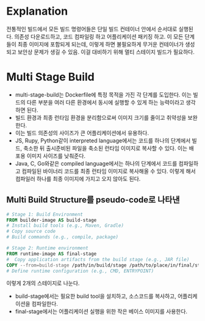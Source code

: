 # Explanation
전통적인 빌드에서 모든 빌드 명령어들은 단일 빌드 컨테이너 안에서 순서대로 실행된다. 의존성 다운로드하고, 코드 컴파일링 하고 어플리케이션 패키징 하고.
이 모든 단계들이 최종 이미지에 포함되게 되는데, 이렇게 하면 불필요하게 무거운 컨테이너가 생성되고 보안상 문제가 생길 수 있음. 이걸 대비하기 위해 멀티 스테이지 빌드가 필요하다.

# Multi Stage Build
- multi-stage-build는 Dockerfile에 특정 목적을 가진 각 단계를 도입한다. 이는 빌드의 다른 부분을 여러 다른 환경에서 동시에 실행할 수 있게 하는 능력이라고 생각하면 된다.
- 빌드 환경과 최종 런타임 환경을 분리함으로써 이미지 크기를 줄이고 취약성을 보완한다.
- 이는 빌드 의존성의 사이즈가 큰 어플리케이션에서 유용하다.
- JS, Rupy, Python같이 interpreted language에서는 코드를 하나의 단계에서 빌드, 축소한 뒤 출시준비된 파일을 축소된 런타임 이미지로 복사할 수 있다. 이는 배포용 이미지 사이즈를 낮춰준다.
- Java, C, Go와같은 compiled language에서는 하나의 단계에서 코드를 컴파일하고 컴파일된 바이너리 코드를 최종 런타임 이미지로 복사해올 수 있다. 이렇게 해서 컴파일러 하나를 최종 이미지에 가지고 오지 않아도 된다.
## Multi Build Structure를 pseudo-code로 나타낸
```dockerfile
# Stage 1: Build Environment
FROM builder-image AS build-stage 
# Install build tools (e.g., Maven, Gradle)
# Copy source code
# Build commands (e.g., compile, package)

# Stage 2: Runtime environment
FROM runtime-image AS final-stage  
#  Copy application artifacts from the build stage (e.g., JAR file)
COPY --from=build-stage /path/in/build/stage /path/to/place/in/final/stage
# Define runtime configuration (e.g., CMD, ENTRYPOINT) 
```
이렇게 2개의 스테이지로 나눈다.
- build-stage에서는 필요한 build tool을 설치하고, 소스코드를 복사하고, 어플리케이션을 컴파일한다.
- final-stage에서는 어플리케이션 실행을 위한 작은 베이스 이미지를 사용한다.